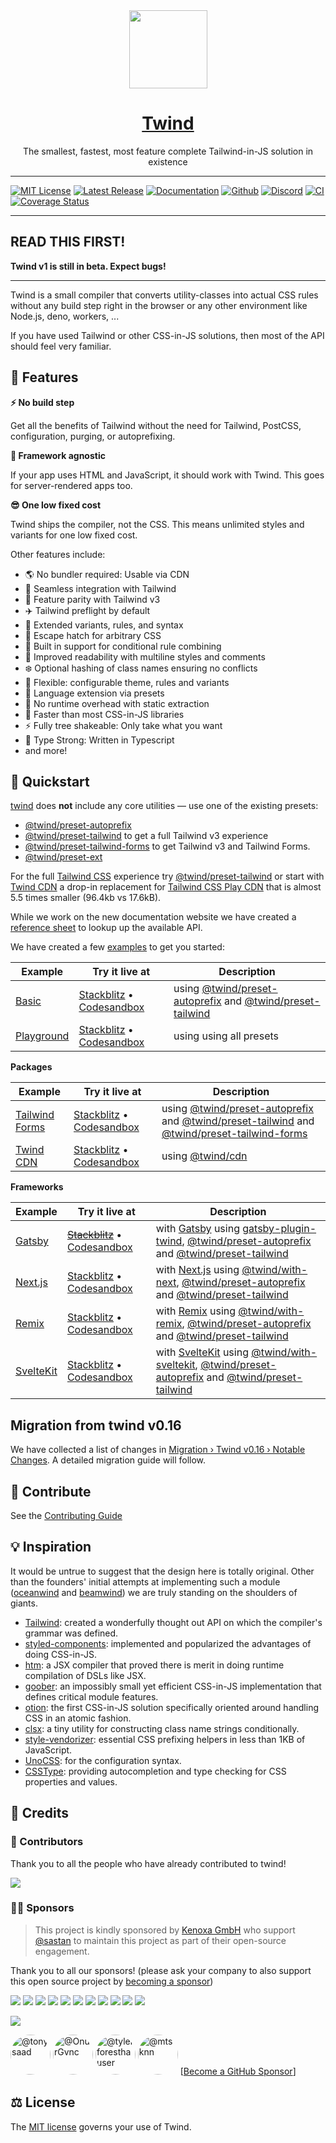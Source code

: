<div align="center">

<img src="https://twind.dev/assets/twind-logo-animated.svg" height="125" width="125" />
<a href="https://twind.style" align="center"><h1>Twind</h1></a>

<p align="center">
The smallest, fastest, most feature complete Tailwind-in-JS solution in existence
</p>

</div>

---

[![MIT License](https://flat.badgen.net/github/license/tw-in-js/twind)](https://github.com/tw-in-js/twind/blob/next/LICENSE)
[![Latest Release](https://flat.badgen.net/npm/v/twind/next?icon=npm&label&cache=10800&color=blue)](https://www.npmjs.com/package/twind/v/next)
[![Documentation](https://flat.badgen.net/badge/icon/Documentation?icon=awesome&label)](https://twind.style/docs)
[![Github](https://flat.badgen.net/badge/icon/tw-in-js%2Ftwind?icon=github&label)](https://github.com/tw-in-js/twind/tree/next)
[![Discord](https://img.shields.io/discord/798324011980423188?label=chat&logo=discord)](https://chat.twind.style)
[![CI](https://github.com/tw-in-js/twind/actions/workflows/ci.yml/badge.svg?branch=next)](https://github.com/tw-in-js/twind/actions/workflows/ci.yml)
[![Coverage Status](https://flat.badgen.net/coveralls/c/github/tw-in-js/twind/next?icon=codecov&label&cache=10800)](https://coveralls.io/github/tw-in-js/twind?branch=next)

---

## READ THIS FIRST!

**Twind v1 is still in beta. Expect bugs!**

---

Twind is a small compiler that converts utility-classes into actual CSS rules without any build step right in the browser or any other environment like Node.js, deno, workers, ...

If you have used Tailwind or other CSS-in-JS solutions, then most of the API should feel very familiar.

## 🚀 Features

**⚡️ No build step**

Get all the benefits of Tailwind without the need for Tailwind, PostCSS, configuration, purging, or autoprefixing.

**🚀 Framework agnostic**

If your app uses HTML and JavaScript, it should work with Twind. This goes for server-rendered apps too.

**😎 One low fixed cost**

Twind ships the compiler, not the CSS. This means unlimited styles and variants for one low fixed cost.

Other features include:

- 🌎 No bundler required: Usable via CDN
- 🎨 Seamless integration with Tailwind
- 🤝 Feature parity with Tailwind v3
- ✈️ Tailwind preflight by default
- 🎯 Extended variants, rules, and syntax
- 🚓 Escape hatch for arbitrary CSS
- 🤖 Built in support for conditional rule combining
- 🧐 Improved readability with multiline styles and comments
- ❄️ Optional hashing of class names ensuring no conflicts
- 🔩 Flexible: configurable theme, rules and variants
- 🔌 Language extension via presets
- 🎩 No runtime overhead with static extraction
- 🚅 Faster than most CSS-in-JS libraries
- ⚡ Fully tree shakeable: Only take what you want
- 🦾 Type Strong: Written in Typescript
- and more!

## 🦄 Quickstart

[twind](https://github.com/tw-in-js/twind/tree/next/packages/twind) does **not** include any core utilities — use one of the existing presets:

- [@twind/preset-autoprefix](https://github.com/tw-in-js/twind/tree/next/packages/preset-autoprefix)
- [@twind/preset-tailwind](https://github.com/tw-in-js/twind/tree/next/packages/preset-tailwind) to get a full Tailwind v3 experience
- [@twind/preset-tailwind-forms](https://github.com/tw-in-js/twind/tree/next/packages/preset-tailwind-forms) to get Tailwind v3 and Tailwind Forms.
- [@twind/preset-ext](hhttps://github.com/tw-in-js/twind/tree/next/packages/preset-ext)

For the full [Tailwind CSS](https://tailwindcss.com) experience try [@twind/preset-tailwind](https://github.com/tw-in-js/twind/tree/next/packages/preset-tailwind) or start with [Twind CDN](https://github.com/tw-in-js/twind/tree/next/packages/cdn) a drop-in replacement for [Tailwind CSS Play CDN](https://tailwindcss.com/docs/installation/play-cdn) that is almost 5.5 times smaller (96.4kb vs 17.6kB).

While we work on the new documentation website we have created a [reference sheet](https://github.com/tw-in-js/twind/blob/next/website/pages/docs/reference.md) to lookup up the available API.

We have created a few [examples](https://github.com/tw-in-js/twind/tree/next/examples) to get you started:

| Example                                                                       | Try it live at                                                                                                                                                                    | Description                                                                                                                                                                                                 |
| ----------------------------------------------------------------------------- | --------------------------------------------------------------------------------------------------------------------------------------------------------------------------------- | ----------------------------------------------------------------------------------------------------------------------------------------------------------------------------------------------------------- |
| [Basic](https://github.com/tw-in-js/twind/tree/next/examples/basic)           | [Stackblitz](https://stackblitz.com/fork/github/tw-in-js/twind/tree/next/examples/basic) • [Codesandbox](https://githubbox.com/tw-in-js/twind/tree/next/examples/basic)           | using [@twind/preset-autoprefix](https://github.com/tw-in-js/twind/tree/next/packages/preset-autoprefix) and [@twind/preset-tailwind](https://github.com/tw-in-js/twind/tree/next/packages/preset-tailwind) |
| [Playground](https://github.com/tw-in-js/twind/tree/next/examples/playground) | [Stackblitz](https://stackblitz.com/fork/github/tw-in-js/twind/tree/next/examples/playground) • [Codesandbox](https://githubbox.com/tw-in-js/twind/tree/next/examples/playground) | using using all presets                                                                                                                                                                                     |

**Packages**

| Example                                                                               | Try it live at                                                                                                                                                                                        | Description                                                                                                                                                                                                                                                                                                                |
| ------------------------------------------------------------------------------------- | ----------------------------------------------------------------------------------------------------------------------------------------------------------------------------------------------------- | -------------------------------------------------------------------------------------------------------------------------------------------------------------------------------------------------------------------------------------------------------------------------------------------------------------------------- |
| [Tailwind Forms](https://github.com/tw-in-js/twind/tree/next/examples/tailwind-forms) | [Stackblitz](https://stackblitz.com/fork/github/tw-in-js/twind/tree/next/examples/using-tailwind-forms) • [Codesandbox](https://githubbox.com/tw-in-js/twind/tree/next/examples/using-tailwind-forms) | using [@twind/preset-autoprefix](https://github.com/tw-in-js/twind/tree/next/packages/preset-autoprefix) and [@twind/preset-tailwind](https://github.com/tw-in-js/twind/tree/next/packages/preset-tailwind) and [@twind/preset-tailwind-forms](https://github.com/tw-in-js/twind/tree/next/packages/preset-tailwind-forms) |
| [Twind CDN](https://github.com/tw-in-js/twind/tree/next/examples/using-twind-cdn)     | [Stackblitz](https://stackblitz.com/fork/github/tw-in-js/twind/tree/next/examples/using-twind-cdn) • [Codesandbox](https://githubbox.com/tw-in-js/twind/tree/next/examples/using-twind-cdn)           | using [@twind/cdn](https://github.com/tw-in-js/twind/tree/next/packages/cdn)                                                                                                                                                                                                                                               |

**Frameworks**

| Example                                                                          | Try it live at                                                                                                                                                                            | Description                                                                                                                                                                                                                                                                                                                                          |
| -------------------------------------------------------------------------------- | ----------------------------------------------------------------------------------------------------------------------------------------------------------------------------------------- | ---------------------------------------------------------------------------------------------------------------------------------------------------------------------------------------------------------------------------------------------------------------------------------------------------------------------------------------------------- |
| [Gatsby](https://github.com/tw-in-js/twind/tree/next/examples/gatsby)            | ~~[Stackblitz](https://stackblitz.com/fork/github/tw-in-js/twind/tree/next/examples/with-gatsby)~~ • [Codesandbox](https://githubbox.com/tw-in-js/twind/tree/next/examples/with-gatsby)   | with [Gatsby](https://www.gatsbyjs.com) using [gatsby-plugin-twind](https://github.com/tw-in-js/twind/tree/next/packages/gatsby-plugin-twind), [@twind/preset-autoprefix](https://github.com/tw-in-js/twind/tree/next/packages/preset-autoprefix) and [@twind/preset-tailwind](https://github.com/tw-in-js/twind/tree/next/packages/preset-tailwind) |
| [Next.js](https://github.com/tw-in-js/twind/tree/next/examples/with-next)        | [Stackblitz](https://stackblitz.com/fork/github/tw-in-js/twind/tree/next/examples/with-next) • [Codesandbox](https://githubbox.com/tw-in-js/twind/tree/next/examples/with-next)           | with [Next.js](https://nextjs.org) using [@twind/with-next](https://github.com/tw-in-js/twind/tree/next/packages/with-next), [@twind/preset-autoprefix](https://github.com/tw-in-js/twind/tree/next/packages/preset-autoprefix) and [@twind/preset-tailwind](https://github.com/tw-in-js/twind/tree/next/packages/preset-tailwind)                   |
| [Remix](https://github.com/tw-in-js/twind/tree/next/examples/with-remix)         | [Stackblitz](https://stackblitz.com/fork/github/tw-in-js/twind/tree/next/examples/with-remix) • [Codesandbox](https://githubbox.com/tw-in-js/twind/tree/next/examples/with-remix)         | with [Remix](https://remix.run) using [@twind/with-remix](https://github.com/tw-in-js/twind/tree/next/packages/with-remix), [@twind/preset-autoprefix](https://github.com/tw-in-js/twind/tree/next/packages/preset-autoprefix) and [@twind/preset-tailwind](https://github.com/tw-in-js/twind/tree/next/packages/preset-tailwind)                    |
| [SvelteKit](https://github.com/tw-in-js/twind/tree/next/examples/with-sveltekit) | [Stackblitz](https://stackblitz.com/fork/github/tw-in-js/twind/tree/next/examples/with-sveltekit) • [Codesandbox](https://githubbox.com/tw-in-js/twind/tree/next/examples/with-sveltekit) | with [SvelteKit](https://kit.svelte.dev) using [@twind/with-sveltekit](https://github.com/tw-in-js/twind/tree/next/packages/with-sveltekit), [@twind/preset-autoprefix](https://github.com/tw-in-js/twind/tree/next/packages/preset-autoprefix) and [@twind/preset-tailwind](https://github.com/tw-in-js/twind/tree/next/packages/preset-tailwind)   |

## Migration from twind v0.16

We have collected a list of changes in [Migration › Twind v0.16 › Notable Changes](https://github.com/tw-in-js/twind/blob/next/website/pages/docs/migration.md#notable-changes). A detailed migration guide will follow.

## 🧱 Contribute

See the [Contributing Guide](./CONTRIBUTING.md)

## 💡 Inspiration

It would be untrue to suggest that the design here is totally original. Other than the founders' initial attempts at implementing such a module ([oceanwind](https://github.com/lukejacksonn/oceanwind) and [beamwind](https://github.com/kenoxa/beamwind)) we are truly standing on the shoulders of giants.

- [Tailwind](https://tailwindcss.com/): created a wonderfully thought out API on which the compiler's grammar was defined.
- [styled-components](https://styled-components.com/): implemented and popularized the advantages of doing CSS-in-JS.
- [htm](https://github.com/developit/htm): a JSX compiler that proved there is merit in doing runtime compilation of DSLs like JSX.
- [goober](https://github.com/cristianbote/goober): an impossibly small yet efficient CSS-in-JS implementation that defines critical module features.
- [otion](https://github.com/kripod/otion): the first CSS-in-JS solution specifically oriented around handling CSS in an atomic fashion.
- [clsx](https://github.com/lukeed/clsx): a tiny utility for constructing class name strings conditionally.
- [style-vendorizer](https://github.com/kripod/style-vendorizer): essential CSS prefixing helpers in less than 1KB of JavaScript.
- [UnoCSS](https://github.com/antfu/unocss): for the configuration syntax.
- [CSSType](https://github.com/frenic/csstype): providing autocompletion and type checking for CSS properties and values.

## 🌸 Credits

### 🤝 Contributors

Thank you to all the people who have already contributed to twind!

<a href="https://github.com/tw-in-js/twind/graphs/contributors"><img src="https://opencollective.com/twind/contributors.svg?width=890" /></a>

### 🙏🏾 Sponsors

> This project is kindly sponsored by <a href="https://www.kenoxa.com" target="_blank">Kenoxa GmbH</a> who support [@sastan](https://github.com/sastan) to maintain this project as part of their open-source engagement.

Thank you to all our sponsors! (please ask your company to also support this open source project by [becoming a sponsor](https://opencollective.com/twind#sponsor))

<a href="https://www.kenoxa.com" target="_blank"><img src="https://images.opencollective.com/kenoxa/9c25796/logo/68.png"></a>
<a href="https://opencollective.com/twind/sponsor/0/website" target="_blank"><img src="https://opencollective.com/twind/sponsor/0/avatar.svg"></a>
<a href="https://opencollective.com/twind/sponsor/1/website" target="_blank"><img src="https://opencollective.com/twind/sponsor/1/avatar.svg"></a>
<a href="https://opencollective.com/twind/sponsor/2/website" target="_blank"><img src="https://opencollective.com/twind/sponsor/2/avatar.svg"></a>
<a href="https://opencollective.com/twind/sponsor/3/website" target="_blank"><img src="https://opencollective.com/twind/sponsor/3/avatar.svg"></a>
<a href="https://opencollective.com/twind/sponsor/4/website" target="_blank"><img src="https://opencollective.com/twind/sponsor/4/avatar.svg"></a>
<a href="https://opencollective.com/twind/sponsor/5/website" target="_blank"><img src="https://opencollective.com/twind/sponsor/5/avatar.svg"></a>
<a href="https://opencollective.com/twind/sponsor/6/website" target="_blank"><img src="https://opencollective.com/twind/sponsor/6/avatar.svg"></a>
<a href="https://opencollective.com/twind/sponsor/7/website" target="_blank"><img src="https://opencollective.com/twind/sponsor/7/avatar.svg"></a>
<a href="https://opencollective.com/twind/sponsor/8/website" target="_blank"><img src="https://opencollective.com/twind/sponsor/8/avatar.svg"></a>
<a href="https://opencollective.com/twind/sponsor/9/website" target="_blank"><img src="https://opencollective.com/twind/sponsor/9/avatar.svg"></a>

<a href="https://opencollective.com/twind#backers" target="_blank"><img src="https://opencollective.com/twind/backers.svg?width=890"></a>

<a href="https://github.com/tonysaad" target="_blank"><img style="border-radius: 50%!important" src="https://avatars.githubusercontent.com/u/1137569?v=4" width="64" height="64" alt="@tonysaad"></a>
<a href="https://github.com/OnurGvnc" target="_blank"><img style="border-radius: 50%!important" src="https://avatars.githubusercontent.com/u/1294640?v=4" width="64" height="64" alt="@OnurGvnc"></a>
<a href="https://github.com/tylerforesthauser" target="_blank"><img style="border-radius: 50%!important" src="https://avatars.githubusercontent.com/u/1226786?v=4" width="64" height="64" alt="@tylerforesthauser"></a>
<a href="https://github.com/mtsknn" target="_blank"><img style="border-radius: 50%!important" src="https://avatars.githubusercontent.com/u/2226144?v=4" width="64" height="64" alt="@mtsknn"></a>
[[Become a GitHub Sponsor](https://github.com/sponsors/tw-in-js)]

## ⚖️ License

The [MIT license](https://github.com/tw-in-js/twind/blob/main/LICENSE) governs your use of Twind.
